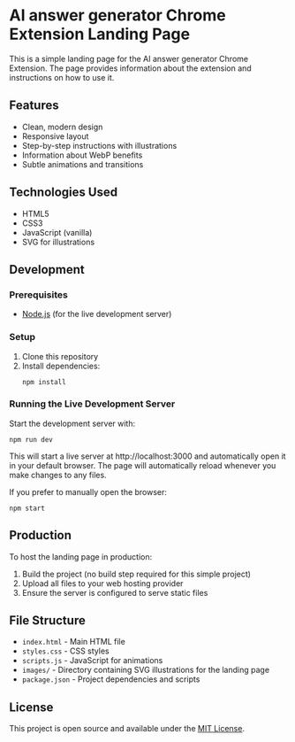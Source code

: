 # AI answer generator Chrome Extension Landing Page

This is a simple landing page for the AI answer generator Chrome Extension. The page provides information about the extension and instructions on how to use it.

## Features

- Clean, modern design
- Responsive layout
- Step-by-step instructions with illustrations
- Information about WebP benefits
- Subtle animations and transitions

## Technologies Used

- HTML5
- CSS3
- JavaScript (vanilla)
- SVG for illustrations

## Development

### Prerequisites

- [Node.js](https://nodejs.org/) (for the live development server)

### Setup

1. Clone this repository
2. Install dependencies:
   ```
   npm install
   ```

### Running the Live Development Server

Start the development server with:

```
npm run dev
```

This will start a live server at http://localhost:3000 and automatically open it in your default browser. The page will automatically reload whenever you make changes to any files.

If you prefer to manually open the browser:

```
npm start
```

## Production

To host the landing page in production:

1. Build the project (no build step required for this simple project)
2. Upload all files to your web hosting provider
3. Ensure the server is configured to serve static files

## File Structure

- `index.html` - Main HTML file
- `styles.css` - CSS styles
- `scripts.js` - JavaScript for animations
- `images/` - Directory containing SVG illustrations for the landing page
- `package.json` - Project dependencies and scripts

## License

This project is open source and available under the [MIT License](LICENSE).
